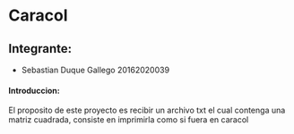 # Caracol

## Integrante:
  * Sebastian Duque Gallego    20162020039
 
#### Introduccion:
El proposito de este proyecto es recibir un archivo txt el cual contenga una matriz cuadrada, consiste en imprimirla como si fuera en caracol 
